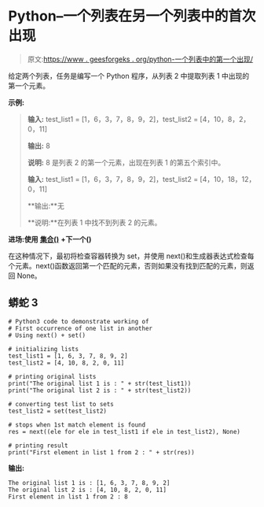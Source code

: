 # Python–一个列表在另一个列表中的首次出现

> 原文:[https://www . geesforgeks . org/python-一个列表中的第一个出现/](https://www.geeksforgeeks.org/python-first-occurrence-of-one-list-in-another/)

给定两个列表，任务是编写一个 Python 程序，从列表 2 中提取列表 1 中出现的第一个元素。

**示例:**

> **输入:** test_list1 = [1，6，3，7，8，9，2]，test_list2 = [4，10，8，2，0，11]
> 
> **输出:** 8
> 
> **说明:** 8 是列表 2 的第一个元素，出现在列表 1 的第五个索引中。
> 
> **输入:** test_list1 = [1，6，3，7，8，9，2]，test_list2 = [4，10，18，12，0，11]
> 
> **输出:**无
> 
> **说明:**在列表 1 中找不到列表 2 的元素。

**进场:使用** [**集合()**](https://www.geeksforgeeks.org/python-set-method/) **+下一个()**

在这种情况下，最初将检查容器转换为 set，并使用 next()和生成器表达式检查每个元素。next()函数返回第一个匹配的元素，否则如果没有找到匹配的元素，则返回 None。

## 蟒蛇 3

```
# Python3 code to demonstrate working of
# First occurrence of one list in another
# Using next() + set()

# initializing lists
test_list1 = [1, 6, 3, 7, 8, 9, 2]
test_list2 = [4, 10, 8, 2, 0, 11]

# printing original lists
print("The original list 1 is : " + str(test_list1))
print("The original list 2 is : " + str(test_list2))

# converting test list to sets
test_list2 = set(test_list2)

# stops when 1st match element is found
res = next((ele for ele in test_list1 if ele in test_list2), None)

# printing result
print("First element in list 1 from 2 : " + str(res))
```

**输出:**

```
The original list 1 is : [1, 6, 3, 7, 8, 9, 2]
The original list 2 is : [4, 10, 8, 2, 0, 11]
First element in list 1 from 2 : 8
```